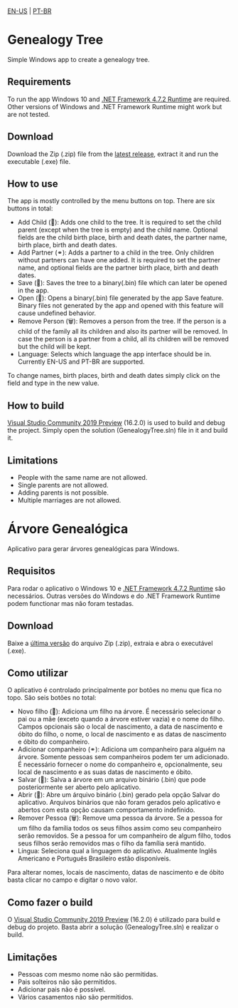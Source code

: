 [EN-US](#genealogy-tree) | [PT-BR](#árvore-genealógica)

# Genealogy Tree
Simple Windows app to create a genealogy tree.

## Requirements
To run the app Windows 10 and [.NET Framework 4.7.2 Runtime](https://dotnet.microsoft.com/download/dotnet-framework/net472) are required. Other versions of Windows and .NET Framework Runtime might work but are not tested.

## Download
Download the Zip (.zip) file from the [latest release](https://github.com/brunoeiterer/GenealogyTree/releases/latest), extract it and run the executable (.exe) file.

## How to use
The app is mostly controlled by the menu buttons on top. There are six buttons in total:
* Add Child (👶): Adds one child to the tree. It is required to set the child parent (except when the tree is empty) and the child name. Optional fields are the child birth place, birth and death dates, the partner name, birth place, birth and death dates.
* Add Partner (⚭): Adds a partner to a child in the tree. Only children without partners can have one added. It is required to set the partner name, and optional fields are the partner birth place, birth and death dates.
* Save (💾): Saves the tree to a binary(.bin) file which can later be opened in the app.
* Open (📂): Opens a binary(.bin) file generated by the app Save feature. Binary files not generated by the app and opened with this feature will cause undefined behavior.
* Remove Person (🗑): Removes a person from the tree. If the person is a child of the family all its children and also its partner will be removed. In case the person is a partner from a child, all its children will be removed but the child will be kept.
* Language: Selects which language the app interface should be in. Currently EN-US and PT-BR are supported.

To change names, birth places, birth and death dates simply click on the field and type in the new value.

## How to build
[Visual Studio Community 2019 Preview](https://visualstudio.microsoft.com/pt-br/vs/preview/?rr=https%3A%2F%2Fwww.google.com%2F) (16.2.0) is used to build and debug the project. Simply open the solution (GenealogyTree.sln) file in it and build it.

## Limitations
* People with the same name are not allowed.
* Single parents are not allowed.
* Adding parents is not possible.
* Multiple marriages are not allowed.

# Árvore Genealógica
Aplicativo para gerar árvores genealógicas para Windows.

## Requisitos
Para rodar o aplicativo o Windows 10 e [.NET Framework 4.7.2 Runtime](https://dotnet.microsoft.com/download/dotnet-framework/net472) são necessários. Outras versões do Windows e do .NET Framework Runtime podem functionar mas não foram testadas.

## Download
Baixe  a [última versão](https://github.com/brunoeiterer/GenealogyTree/releases/latest) do arquivo Zip (.zip), extraia e abra o executável (.exe).

## Como utilizar
O aplicativo é controlado principalmente por botões no menu que fica no topo. São seis botões no total:
* Novo filho (👶): Adiciona um filho na árvore. É necessário selecionar o pai ou a mãe (exceto quando a árvore estiver vazia) e o nome do filho. Campos opcionais são o local de nascimento, a data de nascimento e óbito do filho, o nome, o local de nascimento e as datas de nascimento e óbito do companheiro.
* Adicionar companheiro (⚭): Adiciona um companheiro para alguém na árvore. Somente pessoas sem companheiros podem ter um adicionado. É necessário fornecer o nome do companheiro e, opcionalmente, seu local de nascimento e as suas datas de nascimento e óbito.
* Salvar (💾): Salva a árvore em um arquivo binário (.bin) que pode posteriormente ser aberto pelo aplicativo.
* Abrir (📂): Abre um árquivo binário (.bin) gerado pela opção Salvar do aplicativo. Arquivos binários que não foram gerados pelo aplicativo e abertos com esta opção causam comportamento indefinido.
* Remover Pessoa (🗑): Remove uma pessoa da árvore. Se a pessoa for um filho da família todos os seus filhos assim como seu companheiro serão removidos. Se a pessoa for um companheiro de algum filho, todos seus filhos serão removidos mas o filho da família será mantido.
* Língua: Seleciona qual a linguagem do aplicativo. Atualmente Inglês Americano e Português Brasileiro estão disponíveis.

Para alterar nomes, locais de nascimento, datas de nascimento e de óbito basta clicar no campo e digitar o novo valor.

## Como fazer o build
O [Visual Studio Community 2019 Preview](https://visualstudio.microsoft.com/pt-br/vs/preview/?rr=https%3A%2F%2Fwww.google.com%2F) (16.2.0) é utilizado para build e debug do projeto. Basta abrir a solução (GenealogyTree.sln) e realizar o build.

## Limitações
* Pessoas com mesmo nome não são permitidas.
* Pais solteiros não são permitidos.
* Adicionar pais não é possível.
* Vários casamentos não são permitidos.

